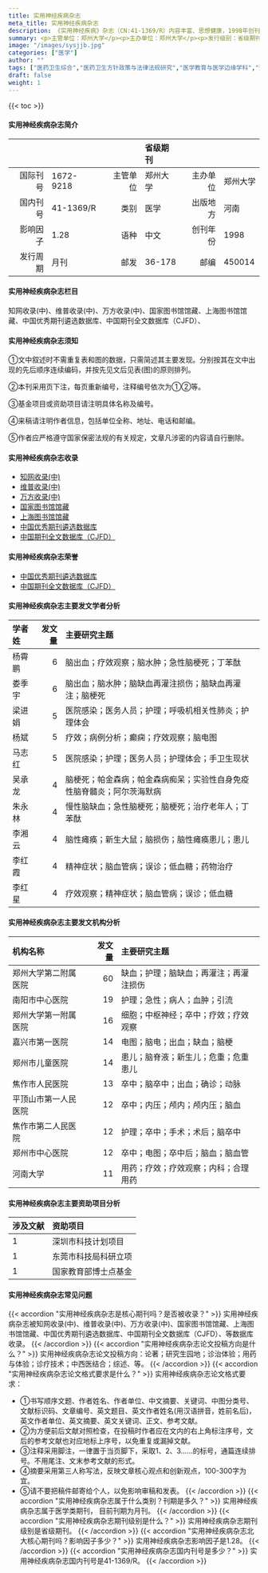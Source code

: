```yaml
---
title: 实用神经疾病杂志
meta_title: 实用神经疾病杂志
description: 《实用神经疾病》杂志（CN:41-1369/R）内容丰富、思想健康，1998年创刊，目前以月刊形式发行，刊物对外积极扩大宣传，致力于提高杂志质量与影响。 《实用神经疾病》现已更名为《中国实用神经疾病》。
summary: <p>主管单位：郑州大学</p><p>主办单位：郑州大学</p><p>发行级别：省级期刊</p><p>发行周期：月刊</p>
image: "/images/sysjjb.jpg"
categories: ["医学"]
author: ""
tags: ["医药卫生综合","医药卫生方针政策与法律法规研究","医学教育与医学边缘学科","预防医学与卫生学","中医学","中药学","中西医结合","基础医学","临床医学","感染性疾病及传染病","心血管系统疾病","呼吸系统疾病","消化系统疾病","内分泌腺及全身性疾病","外科学","泌尿科学","妇产科学","儿科学","神经病学","精神病学","肿瘤学","眼科与耳鼻咽喉科","口腔科学","皮肤病与性病","特种医学","急救医学","军事医学与卫生","药学","生物医学工程",]
draft: false
weight: 1
---
```


{{< toc >}}

#### 实用神经疾病杂志简介
|               |                               |               | 省级期刊        |               |                           |
| ------------: | :---------------------------- | ------------: | :---------------------------- | ------------: | :------------------------ |
| 国际刊号      | 1672-9218   | 主管单位      | 郑州大学     | 主办单位      | 郑州大学     |
| 国内刊号      | 41-1369/R        | 类别          | 医学       | 出版地方      | 河南           |
| 影响因子      | 1.28        | 语种          | 中文             | 创刊年份      | 1998    |
| 发行周期      | 月刊    | 邮发          | 36-178              | 邮编          | 450014      |

#### 实用神经疾病杂志栏目
<span>知网收录(中)</span>、<span>维普收录(中)</span>、<span>万方收录(中)</span>、<span>国家图书馆馆藏</span>、<span>上海图书馆馆藏</span>、<span>中国优秀期刊遴选数据库</span>、<span>中国期刊全文数据库（CJFD）</span>、

#### 实用神经疾病杂志须知
<p><p>
	①文中叙述时不需重复表和图的数据，只需简述其主要发现。分别按其在文中出现的先后顺序连续编码，并按先见文后见表(图)的原则排列。
</p><p>
	②本刊采用页下注，每页重新编号，注释编号依次为①②等。
</p><p>
	③基金项目或资助项目请注明具体名称及编号。
</p><p>
	④来稿请注明作者信息，包括单位全称、地址、电话和邮编。
</p><p>
	⑤作者应严格遵守国家保密法规的有关规定，文章凡涉密的内容请自行删除。
</p></p>


#### 实用神经疾病杂志收录
<ul>
    <li class="inline-block">
        <a class="bg-theme-light hover:bg-primary dark:bg-darkmode-theme-light dark:hover:bg-darkmode-primary dark:hover:text-dark m-1 block rounded px-3 py-1 hover:text-white" href="#实用神经疾病杂志收录">
        知网收录(中)
        </a>
    </li>
    <li class="inline-block">
        <a class="bg-theme-light hover:bg-primary dark:bg-darkmode-theme-light dark:hover:bg-darkmode-primary dark:hover:text-dark m-1 block rounded px-3 py-1 hover:text-white" href="#实用神经疾病杂志收录">
        维普收录(中)
        </a>
    </li>
    <li class="inline-block">
        <a class="bg-theme-light hover:bg-primary dark:bg-darkmode-theme-light dark:hover:bg-darkmode-primary dark:hover:text-dark m-1 block rounded px-3 py-1 hover:text-white" href="#实用神经疾病杂志收录">
        万方收录(中)
        </a>
    </li>
    <li class="inline-block">
        <a class="bg-theme-light hover:bg-primary dark:bg-darkmode-theme-light dark:hover:bg-darkmode-primary dark:hover:text-dark m-1 block rounded px-3 py-1 hover:text-white" href="#实用神经疾病杂志收录">
        国家图书馆馆藏
        </a>
    </li>
    <li class="inline-block">
        <a class="bg-theme-light hover:bg-primary dark:bg-darkmode-theme-light dark:hover:bg-darkmode-primary dark:hover:text-dark m-1 block rounded px-3 py-1 hover:text-white" href="#实用神经疾病杂志收录">
        上海图书馆馆藏
        </a>
    </li>
    <li class="inline-block">
        <a class="bg-theme-light hover:bg-primary dark:bg-darkmode-theme-light dark:hover:bg-darkmode-primary dark:hover:text-dark m-1 block rounded px-3 py-1 hover:text-white" href="#实用神经疾病杂志收录">
        中国优秀期刊遴选数据库
        </a>
    </li>
    <li class="inline-block">
        <a class="bg-theme-light hover:bg-primary dark:bg-darkmode-theme-light dark:hover:bg-darkmode-primary dark:hover:text-dark m-1 block rounded px-3 py-1 hover:text-white" href="#实用神经疾病杂志收录">
        中国期刊全文数据库（CJFD）
        </a>
    </li>
</ul>



#### 实用神经疾病杂志荣誉
<ul>
    <li class="inline-block">
        <a class="bg-theme-light hover:bg-primary dark:bg-darkmode-theme-light dark:hover:bg-darkmode-primary dark:hover:text-dark m-1 block rounded px-3 py-1 hover:text-white" href="#实用神经疾病杂志荣誉">
        中国优秀期刊遴选数据库
        </a>
    </li>
    <li class="inline-block">
        <a class="bg-theme-light hover:bg-primary dark:bg-darkmode-theme-light dark:hover:bg-darkmode-primary dark:hover:text-dark m-1 block rounded px-3 py-1 hover:text-white" href="#实用神经疾病杂志荣誉">
        中国期刊全文数据库（CJFD）
        </a>
    </li>
</ul>





#### 实用神经疾病杂志主要发文学者分析
| 学者姓                | 发文量                | 主要研究主题          |
| :------------         | --------------------: | :-------------------- |
| 杨霄鹏   | 6     | 脑出血；疗效观察；脑水肿；急性脑梗死；丁苯酞 |
| 娄季宇   | 6     | 脑出血；脑水肿；脑缺血再灌注损伤；脑缺血再灌注；脑梗死 |
| 梁进娟   | 5     | 医院感染；医务人员；护理；呼吸机相关性肺炎；护理体会 |
| 杨斌   | 5     | 疗效；病例分析；癫痫；疗效观察；脑电图 |
| 马志红   | 5     | 医院感染；护理；医务人员；护理体会；手卫生现状 |
| 吴承龙   | 4     | 脑梗死；帕金森病；帕金森病痴呆；实验性自身免疫性脑脊髓炎；阿尔茨海默病 |
| 朱永林   | 4     | 慢性脑缺血；急性脑梗死；脑梗死；治疗老年人；丁苯酞 |
| 李湘云   | 4     | 脑性瘫痪；新生大鼠；脑损伤；脑性瘫痪患儿；患儿 |
| 李红霞   | 4     | 精神症状；脑血管病；误诊；低血糖；药物治疗 |
| 李红星   | 4     | 疗效观察；精神症状；脑血管病；误诊；低血糖 |




#### 实用神经疾病杂志主要发文机构分析
| 机构名称              | 发文量                | 主要研究主题          |
| :------------         | --------------------: | :-------------------- |
| 郑州大学第二附属医院   | 60     | 缺血；护理；脑缺血；再灌注；再灌注损伤 |
| 南阳市中心医院   | 19     | 护理；急性；病人；血肿；引流 |
| 郑州大学第一附属医院   | 16     | 细胞；中枢神经；卒中；疗效；疗效观察 |
| 嘉兴市第一医院   | 14     | 电图；脑电；出血；缺血；脑梗 |
| 郑州市儿童医院   | 14     | 患儿；脑脊液；新生儿；危重；危重患儿 |
| 焦作市人民医院   | 13     | 卒中；脑卒中；出血；确诊；动脉 |
| 平顶山市第一人民医院   | 12     | 卒中；内压；颅内；颅内压；脑血 |
| 焦作市第二人民医院   | 12     | 护理；卒中；手术；术后；脑卒中 |
| 郑州市中心医院   | 12     | 卒中；电图；卒中后；脑血；脑血管 |
| 河南大学   | 11     | 用药；疗效；疗效观察；内科；合理用药 |




#### 实用神经疾病杂志主要资助项目分析
| 涉及文献              | 资助项目              |
| :------------         | :-------------------- |
| 1   | 深圳市科技计划项目   |
| 1   | 东莞市科技局科研立项   |
| 1   | 国家教育部博士点基金   |





#### 实用神经疾病杂志常见问题
{{< accordion "实用神经疾病杂志是核心期刊吗？是否被收录？" >}}
实用神经疾病杂志被知网收录(中)、维普收录(中)、万方收录(中)、国家图书馆馆藏、上海图书馆馆藏、中国优秀期刊遴选数据库、中国期刊全文数据库（CJFD）、等数据库收录。
{{< /accordion >}}
{{< accordion "实用神经疾病杂志论文投稿方向是什么？" >}}
实用神经疾病杂志论文投稿方向：论著；研究生园地；诊治体验；用药与体验；诊疗技术；中西医结合；综述、等。
{{< /accordion >}}
{{< accordion "实用神经疾病杂志论文格式要求是什么？" >}}
实用神经疾病杂志论文格式要求：
- ①书写顺序文题、作者姓名、作者单位、中文摘要、关键词、中图分类号、文献标识码、文章编号、英文题目、英文作者姓名(用汉语拼音，姓前名后)，英文作者单位、英文摘要、英文关键词、正文、参考文献。
- ②为方便前后文献对照检查，在投稿时作者应在文内的右上角标注序号，文后的参考文献也对应地标上序号，以免重复或漏掉文献。
- ③注释采用脚注，一律置于当页脚下，采取1、2、3……的标号，通篇连续排号。不用尾注、文末参考文献的形式。
- ④摘要采用第三人称写法，反映文章核心观点和创新观点，100-300字为宜。
- ⑤请不要把稿件邮寄给个人，以免影响审稿和发表。
{{< /accordion >}}
{{< accordion "实用神经疾病杂志属于什么类别？刊期是多久？" >}}
实用神经疾病杂志属于医学类期刊， 目前刊期为月刊。
{{< /accordion >}}
{{< accordion "实用神经疾病杂志期刊级别是什么？" >}}
实用神经疾病杂志期刊级别是省级期刊。
{{< /accordion >}}
{{< accordion "实用神经疾病杂志北大核心期刊吗？影响因子多少？" >}}
实用神经疾病杂志影响因子是1.28。
{{< /accordion >}}
{{< accordion "实用神经疾病杂志国内刊号是多少？" >}}
实用神经疾病杂志国内刊号是41-1369/R。
{{< /accordion >}}